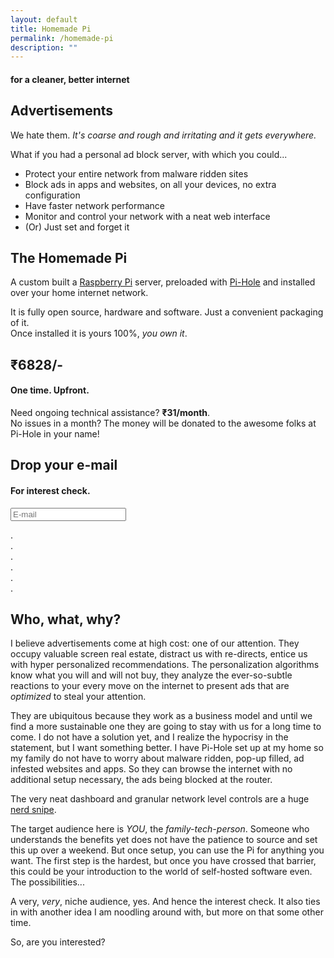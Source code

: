 ```yaml
---
layout: default
title: Homemade Pi
permalink: /homemade-pi
description: ""
---
```


#### for a cleaner, better internet

## Advertisements

We hate them. _It's coarse and rough and irritating and it gets everywhere._

What if you had a personal ad block server, with which you could...

- Protect your entire network from malware ridden sites
- Block ads in apps and websites, on all your devices, no extra configuration
- Have faster network performance
- Monitor and control your network with a neat web interface
- (Or) Just set and forget it

## The Homemade Pi

A custom built a [Raspberry Pi](https://www.raspberrypi.org) server, preloaded with [Pi-Hole](https://pi-hole.net) and installed over your home internet network.

It is fully open source, hardware and software. Just a convenient packaging of it.  
Once installed it is yours 100%, _you own it_.

## ₹6828/-

#### One time. Upfront.

Need ongoing technical assistance? **₹31/month**.  
No issues in a month? The money will be donated to the awesome folks at Pi-Hole in your name!

## Drop your e-mail

#### For interest check.

<p>
<form name="listform" id="listform" method="post" action="https://listmonk.knhash.in/subscription/form" class="listmonk-form">
        <input id="email" type="email" name="email" placeholder="E-mail"/>
        <input id="7a5d2" type="hidden" name="l" checked value="7a5d2277-18d3-47da-a5e9-1301335fefbb" />
</form>
</p>

.  
.  
.  
.  
.  
.  

## Who, what, why?

I believe advertisements come at high cost: one of our attention. They occupy valuable screen real estate, distract us with re-directs, entice us with hyper personalized recommendations. The personalization algorithms know what you will and will not buy, they analyze the ever-so-subtle reactions to your every move on the internet to present ads that are _optimized_ to steal your attention. 

They are ubiquitous because they work as a business model and until we find a more sustainable one they are going to stay with us for a long time to come. I do not have a solution yet, and I realize the hypocrisy in the statement, but I want something better. I have Pi-Hole set up at my home so my family do not have to worry about malware ridden, pop-up filled, ad infested websites and apps. So they can browse the internet with no additional setup necessary, the ads being blocked at the router. 

The very neat dashboard and granular network level controls are a huge [nerd snipe](https://xkcd.com/356).

The target audience here is _YOU_, the *family-tech-person*. Someone who understands the benefits yet does not have the patience to source and set this up over a weekend. But once setup, you can use the Pi for anything you want. The first step is the hardest, but once you have crossed that barrier, this could be your introduction to the world of self-hosted software even. The possibilities...

A very, _very_, niche audience, yes. And hence the interest check. It also ties in with another idea I am noodling around with, but more on that some other time.

So, are you interested?